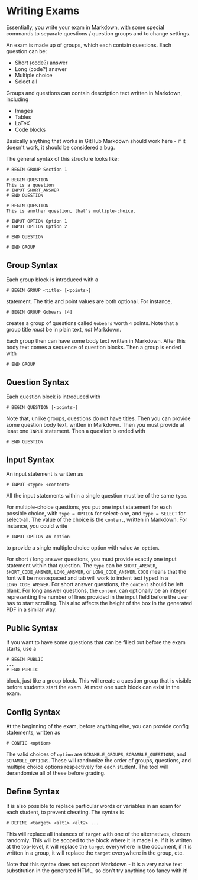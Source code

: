# Writing Exams

Essentially, you write your exam in Markdown, with some special commands to 
separate questions / question groups and to change settings.

An exam is made up of groups, which each contain questions. 
Each question can be:
 - Short (code?) answer
 - Long (code?) answer
 - Multiple choice
 - Select all
 
Groups and questions can contain description text written in Markdown, including
 - Images
 - Tables
 - LaTeX
 - Code blocks

Basically anything that works in GitHub Markdown should work here - if it doesn't work,
it should be considered a bug.

The general syntax of this structure looks like:
```
# BEGIN GROUP Section 1

# BEGIN QUESTION
This is a question
# INPUT SHORT_ANSWER
# END QUESTION

# BEGIN QUESTION
This is another question, that's multiple-choice.

# INPUT OPTION Option 1
# INPUT OPTION Option 2

# END QUESTION

# END GROUP
```

## Group Syntax
Each group block is introduced with a 
```
# BEGIN GROUP <title> [<points>]
```
statement. The title and point values are both optional. For instance,
```
# BEGIN GROUP Gobears [4]
```
creates a group of questions called `Gobears` worth `4` points. Note that a group title
_must_ be in plain text, _not_ Markdown.

Each group then can have some body text written in Markdown. After this body text comes a
sequence of question blocks. Then a group is ended with
```
# END GROUP
```

## Question Syntax
Each question block is introduced with
```
# BEGIN QUESTION [<points>]
```
Note that, unlike groups, questions do not have titles. Then you can provide some question
body text, written in Markdown. Then you must provide at least one `INPUT` statement. Then
a question is ended with
```
# END QUESTION
```

## Input Syntax
An input statement is written as
```
# INPUT <type> <content>
```
All the input statements within a single question must be of the same `type`.

For multiple-choice questions, you put one input statement for each possible choice, 
with `type = OPTION` for select-one, and `type = SELECT` for select-all. The value of the choice
is the `content`, written in Markdown. For instance, you could write
```
# INPUT OPTION An option
```
to provide a single multiple choice option with value `An option`.

For short / long answer questions, you must provide exactly one input statement within that question.
The `type` can be `SHORT_ANSWER`, `SHORT_CODE_ANSWER`, `LONG_ANSWER`, or `LONG_CODE_ANSWER`. `CODE` 
means that the font will be monospaced and tab will work to indent text typed in a `LONG_CODE_ANSWER`.
For short answer questions, the `content` should be left blank. For long answer questions, the `content`
can optionally be an integer representing the number of lines provided in the input field before the user
has to start scrolling. This also affects the height of the box in the generated PDF in a similar way.

## Public Syntax
If you want to have some questions that can be filled out before the exam starts, use a
```
# BEGIN PUBLIC
...
# END PUBLIC
```
block, just like a group block. This will create a question group that is visible before students start the
exam. At most one such block can exist in the exam.

## Config Syntax
At the beginning of the exam, before anything else, you can provide config statements, written as
```
# CONFIG <option>
```
The valid choices of `option` are `SCRAMBLE_GROUPS`, `SCRAMBLE_QUESTIONS`, and `SCRAMBLE_OPTIONS`. These will
randomize the order of groups, questions, and multiple choice options respectively for each student. The tool
will derandomize all of these before grading.

## Define Syntax
It is also possible to replace particular words or variables in an exam for each student, to prevent cheating.
The syntax is
```
# DEFINE <target> <alt1> <alt2> ...
```
This will replace all instances of `target` with one of the alternatives, chosen randomly. This will be scoped to
the block where it is made i.e. if it is written at the top-level, it will replace the `target` everywhere in the document,
if it is written in a group, it will replace the `target` everywhere in the group, etc.

Note that this syntax does not support Markdown - it is a very naive text substitution in the generated HTML, so don't
try anything too fancy with it!
